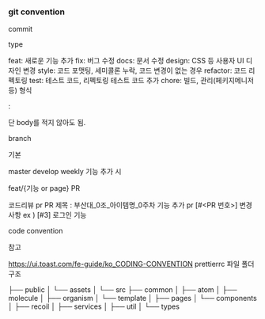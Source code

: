 ### git convention

commit

type

feat: 새로운 기능 추가
fix: 버그 수정
docs: 문서 수정
design: CSS 등 사용자 UI 디자인 변경
style: 코드 포맷팅, 세미콜론 누락, 코드 변경이 없는 경우
refactor: 코드 리펙토링
test: 테스트 코드, 리펙토링 테스트 코드 추가
chore: 빌드, 관리(페키지메니저 등)
형식

<type><break or not>: <subject>
<BLANK LINE>
<body>
<BLANK LINE>
단 body를 적지 않아도 됨.

branch

기본

master
develop
weekly
기능 추가 시

feat/{기능 or page}
PR

코드리뷰 pr
PR 제목 : 부산대_0조_아이템명_0주차
기능 추가 pr
[#<PR 번호>] 변경사항
ex ) [#3] 로그인 기능

code convention

참고

https://ui.toast.com/fe-guide/ko_CODING-CONVENTION
prettierrc 파일
폴더 구조

   ├── public
   │   └── assets
   │
   └── src
       ├── common
       │   ├── atom
       │   ├── molecule
       │   ├── organism
       │   └── template
       │
       ├── pages
       │   └── components
       │
       ├── recoil
       │
       ├── services
       │
       ├── util
       │
       └── types
